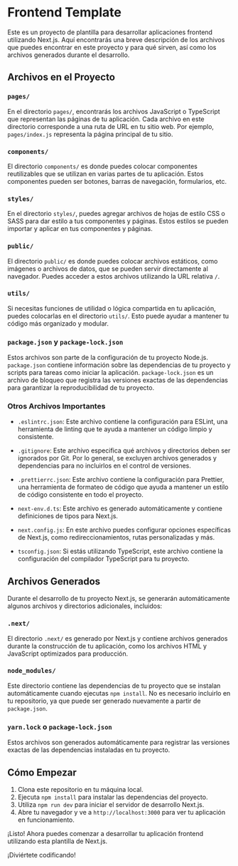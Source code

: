 # Frontend Template

Este es un proyecto de plantilla para desarrollar aplicaciones frontend utilizando Next.js. Aquí encontrarás una breve descripción de los archivos que puedes encontrar en este proyecto y para qué sirven, así como los archivos generados durante el desarrollo.

## Archivos en el Proyecto

### `pages/`

En el directorio `pages/`, encontrarás los archivos JavaScript o TypeScript que representan las páginas de tu aplicación. Cada archivo en este directorio corresponde a una ruta de URL en tu sitio web. Por ejemplo, `pages/index.js` representa la página principal de tu sitio.

### `components/`

El directorio `components/` es donde puedes colocar componentes reutilizables que se utilizan en varias partes de tu aplicación. Estos componentes pueden ser botones, barras de navegación, formularios, etc.

### `styles/`

En el directorio `styles/`, puedes agregar archivos de hojas de estilo CSS o SASS para dar estilo a tus componentes y páginas. Estos estilos se pueden importar y aplicar en tus componentes y páginas.

### `public/`

El directorio `public/` es donde puedes colocar archivos estáticos, como imágenes o archivos de datos, que se pueden servir directamente al navegador. Puedes acceder a estos archivos utilizando la URL relativa `/`.

### `utils/`

Si necesitas funciones de utilidad o lógica compartida en tu aplicación, puedes colocarlas en el directorio `utils/`. Esto puede ayudar a mantener tu código más organizado y modular.

### `package.json` y `package-lock.json`

Estos archivos son parte de la configuración de tu proyecto Node.js. `package.json` contiene información sobre las dependencias de tu proyecto y scripts para tareas como iniciar la aplicación. `package-lock.json` es un archivo de bloqueo que registra las versiones exactas de las dependencias para garantizar la reproducibilidad de tu proyecto.

### Otros Archivos Importantes

- `.eslintrc.json`: Este archivo contiene la configuración para ESLint, una herramienta de linting que te ayuda a mantener un código limpio y consistente.

- `.gitignore`: Este archivo especifica qué archivos y directorios deben ser ignorados por Git. Por lo general, se excluyen archivos generados y dependencias para no incluirlos en el control de versiones.

- `.prettierrc.json`: Este archivo contiene la configuración para Prettier, una herramienta de formateo de código que ayuda a mantener un estilo de código consistente en todo el proyecto.

- `next-env.d.ts`: Este archivo es generado automáticamente y contiene definiciones de tipos para Next.js.

- `next.config.js`: En este archivo puedes configurar opciones específicas de Next.js, como redireccionamientos, rutas personalizadas y más.

- `tsconfig.json`: Si estás utilizando TypeScript, este archivo contiene la configuración del compilador TypeScript para tu proyecto.

## Archivos Generados

Durante el desarrollo de tu proyecto Next.js, se generarán automáticamente algunos archivos y directorios adicionales, incluidos:

### `.next/`

El directorio `.next/` es generado por Next.js y contiene archivos generados durante la construcción de tu aplicación, como los archivos HTML y JavaScript optimizados para producción.

### `node_modules/`

Este directorio contiene las dependencias de tu proyecto que se instalan automáticamente cuando ejecutas `npm install`. No es necesario incluirlo en tu repositorio, ya que puede ser generado nuevamente a partir de `package.json`.

### `yarn.lock` o `package-lock.json`

Estos archivos son generados automáticamente para registrar las versiones exactas de las dependencias instaladas en tu proyecto.

## Cómo Empezar

1. Clona este repositorio en tu máquina local.
2. Ejecuta `npm install` para instalar las dependencias del proyecto.
3. Utiliza `npm run dev` para iniciar el servidor de desarrollo Next.js.
4. Abre tu navegador y ve a `http://localhost:3000` para ver tu aplicación en funcionamiento.

¡Listo! Ahora puedes comenzar a desarrollar tu aplicación frontend utilizando esta plantilla de Next.js.

¡Diviértete codificando!
